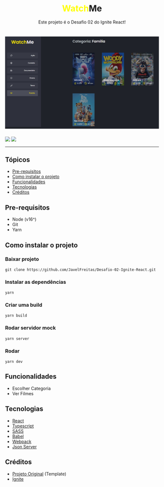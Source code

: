 
<h1 align="center"><strong style="color:yellow">Watch</strong>Me</h1>
<p align="center">Este projeto é o Desafio 02 do Ignite React!</p>
<h1 align="center">
  <img alt="Tela inicial da aplicação WatchMe" title="#to-do" src="https://github.com/JavelFreitas/Desafio-02-Ignite-React/blob/main/assets/TelaInicial.PNG" />
</h1>
<img src="https://img.shields.io/apm/l/vim-mode"/>
<img src="https://img.shields.io/npm/types/typescript?color=blue&label=language"/>
<hr>
<h2>Tópicos</h2>

* [Pre-requisitos](#pre-requisitos)
* [Como instalar o projeto](#instalar-projeto)
* [Funcionalidades](#funcionalidades)
* [Tecnologias](#tecnologias)
* [Créditos](#creditos)

<h2 id="pre-requisitos">Pre-requisitos</h2>

* Node (v16^)
* Git
* Yarn

<h2 id="instalar-projeto">Como instalar o projeto</h2>
<h3>
Baixar projeto 
</h3>

```
git clone https://github.com/JavelFreitas/Desafio-02-Ignite-React.git
```
<h3>
Instalar as dependências 
</h3>

```
yarn
```
<h3>
Criar uma build 
</h3>

```
yarn build
```
<h3>
Rodar servidor mock 
</h3>

```
yarn server
```
<h3>
Rodar 
</h3>

```
yarn dev
```
<h2 id="funcionalidades">Funcionalidades</h2>

* Escolher Categoria
* Ver Filmes
<h2 id="tecnologias">Tecnologias</h2>

* [React](https://pt-br.reactjs.org) 
* [Typescript](https://www.typescriptlang.org)
* [SASS](https://sass-lang.com)
* [Babel](https://babeljs.io)
* [Webpack](https://webpack.js.org)
* [Json Server](https://github.com/typicode/json-server)

<h2 id="creditos">Créditos</h2>

* [Projeto Original](https://github.com/rocketseat-education/ignite-template-componentizando-a-aplicacao) (Template)
* [Ignite](https://rocketseat.com.br/ignite)